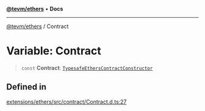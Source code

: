 [**@tevm/ethers**](../README.md) • **Docs**

***

[@tevm/ethers](../globals.md) / Contract

# Variable: Contract

> `const` **Contract**: [`TypesafeEthersContractConstructor`](../type-aliases/TypesafeEthersContractConstructor.md)

## Defined in

[extensions/ethers/src/contract/Contract.d.ts:27](https://github.com/evmts/tevm-monorepo/blob/main/extensions/ethers/src/contract/Contract.d.ts#L27)
